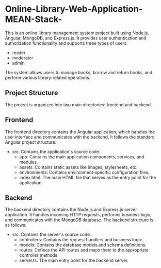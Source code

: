 # Online-Library-Web-Application-MEAN-Stack-

This is an online library management system project built using Node.js, Angular, MongoDB, and Express.js. It provides user authentication and authorization functionality and supports three types of users: 
- reader
- moderator
- admin

The system allows users to manage books, borrow and return books, and perform various library-related operations.

## Project Structure
The project is organized into two main directories: frontend and backend.

## Frontend
The frontend directory contains the Angular application, which handles the user interface and communicates with the backend. It follows the standard Angular project structure:

- src: Contains the application's source code.
  - app: Contains the main application components, services, and modules.
  - assets: Contains static assets like images, stylesheets, etc.
  - environments: Contains environment-specific configuration files.
  - index.html: The main HTML file that serves as the entry point for the application.
## Backend
The backend directory contains the Node.js and Express.js server application. It handles incoming HTTP requests, performs business logic, and communicates with the MongoDB database. The backend structure is as follows:

- src: Contains the server's source code.
  - controllers: Contains the request handlers and business logic.
  - models: Contains the database models and schema definitions.
  - routes: Defines the API routes and maps them to the appropriate controller methods
  - server.ts: The main entry point for the backend server.
